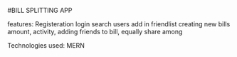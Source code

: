 #BILL SPLITTING APP

features:
Registeration
login
search users
add in friendlist
creating new bills amount, activity, adding friends to bill, equally share among

Technologies used:
MERN

